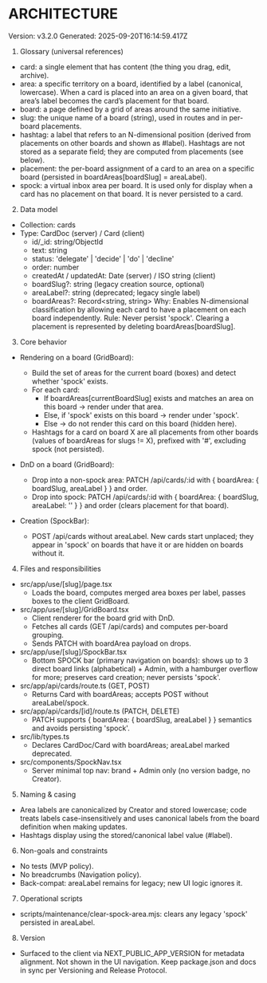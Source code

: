 # ARCHITECTURE

Version: v3.2.0
Generated: 2025-09-20T16:14:59.417Z

1. Glossary (universal references)
- card: a single element that has content (the thing you drag, edit, archive).
- area: a specific territory on a board, identified by a label (canonical, lowercase). When a card is placed into an area on a given board, that area’s label becomes the card’s placement for that board.
- board: a page defined by a grid of areas around the same initiative.
- slug: the unique name of a board (string), used in routes and in per-board placements.
- hashtag: a label that refers to an N-dimensional position (derived from placements on other boards and shown as #label). Hashtags are not stored as a separate field; they are computed from placements (see below).
- placement: the per-board assignment of a card to an area on a specific board (persisted in boardAreas[boardSlug] = areaLabel).
- spock: a virtual inbox area per board. It is used only for display when a card has no placement on that board. It is never persisted to a card.

2. Data model
- Collection: cards
- Type: CardDoc (server) / Card (client)
  - id/_id: string/ObjectId
  - text: string
  - status: 'delegate' | 'decide' | 'do' | 'decline'
  - order: number
  - createdAt / updatedAt: Date (server) / ISO string (client)
  - boardSlug?: string (legacy creation source, optional)
  - areaLabel?: string (deprecated; legacy single label)
  - boardAreas?: Record<string, string>
    Why: Enables N-dimensional classification by allowing each card to have a placement on each board independently.
    Rule: Never persist 'spock'. Clearing a placement is represented by deleting boardAreas[boardSlug].

3. Core behavior
- Rendering on a board (GridBoard):
  - Build the set of areas for the current board (boxes) and detect whether 'spock' exists.
  - For each card:
    - If boardAreas[currentBoardSlug] exists and matches an area on this board → render under that area.
    - Else, if 'spock' exists on this board → render under 'spock'.
    - Else → do not render this card on this board (hidden here).
  - Hashtags for a card on board X are all placements from other boards (values of boardAreas for slugs != X), prefixed with '#', excluding spock (not persisted).

- DnD on a board (GridBoard):
  - Drop into a non-spock area: PATCH /api/cards/:id with { boardArea: { boardSlug, areaLabel } } and order.
  - Drop into spock: PATCH /api/cards/:id with { boardArea: { boardSlug, areaLabel: '' } } and order (clears placement for that board).

- Creation (SpockBar):
  - POST /api/cards without areaLabel. New cards start unplaced; they appear in 'spock' on boards that have it or are hidden on boards without it.

4. Files and responsibilities
- src/app/use/[slug]/page.tsx
  - Loads the board, computes merged area boxes per label, passes boxes to the client GridBoard.
- src/app/use/[slug]/GridBoard.tsx
  - Client renderer for the board grid with DnD.
  - Fetches all cards (GET /api/cards) and computes per-board grouping.
  - Sends PATCH with boardArea payload on drops.
- src/app/use/[slug]/SpockBar.tsx
  - Bottom SPOCK bar (primary navigation on boards): shows up to 3 direct board links (alphabetical) + Admin, with a hamburger overflow for more; preserves card creation; never persists 'spock'.
- src/app/api/cards/route.ts (GET, POST)
  - Returns Card with boardAreas; accepts POST without areaLabel/spock.
- src/app/api/cards/[id]/route.ts (PATCH, DELETE)
  - PATCH supports { boardArea: { boardSlug, areaLabel } } semantics and avoids persisting 'spock'.
- src/lib/types.ts
  - Declares CardDoc/Card with boardAreas; areaLabel marked deprecated.
- src/components/SpockNav.tsx
  - Server minimal top nav: brand + Admin only (no version badge, no Creator).

5. Naming & casing
- Area labels are canonicalized by Creator and stored lowercase; code treats labels case-insensitively and uses canonical labels from the board definition when making updates.
- Hashtags display using the stored/canonical label value (#label).

6. Non-goals and constraints
- No tests (MVP policy).
- No breadcrumbs (Navigation policy).
- Back-compat: areaLabel remains for legacy; new UI logic ignores it.

7. Operational scripts
- scripts/maintenance/clear-spock-area.mjs: clears any legacy 'spock' persisted in areaLabel.

8. Version
- Surfaced to the client via NEXT_PUBLIC_APP_VERSION for metadata alignment. Not shown in the UI navigation. Keep package.json and docs in sync per Versioning and Release Protocol.
